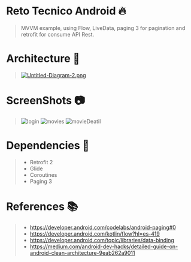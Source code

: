 # Reto Tecnico Android :fire:
> MVVM example, using Flow, LiveData, paging 3 for pagination and retrofit for consume API Rest.
# Architecture :onion:
>[![Untitled-Diagram-2.png](https://i.postimg.cc/WbLG200z/Untitled-Diagram-2.png)](https://postimg.cc/dD6k6kHc)
# ScreenShots :camera:
> ![login](https://i.postimg.cc/xC30k2BZ/login.png)
> ![movies](https://i.postimg.cc/Vvsznh8k/moviedetail.png)
> ![movieDeatil](https://i.postimg.cc/1XWsHKmc/movies.png)
# Dependencies :elephant:
>- Retrofit 2
>- Glide
>- Coroutines
>- Paging 3
# References :books:
>- https://developer.android.com/codelabs/android-paging#0
>- https://developer.android.com/kotlin/flow?hl=es-419
>- https://developer.android.com/topic/libraries/data-binding 
>- https://medium.com/android-dev-hacks/detailed-guide-on-android-clean-architecture-9eab262a9011
